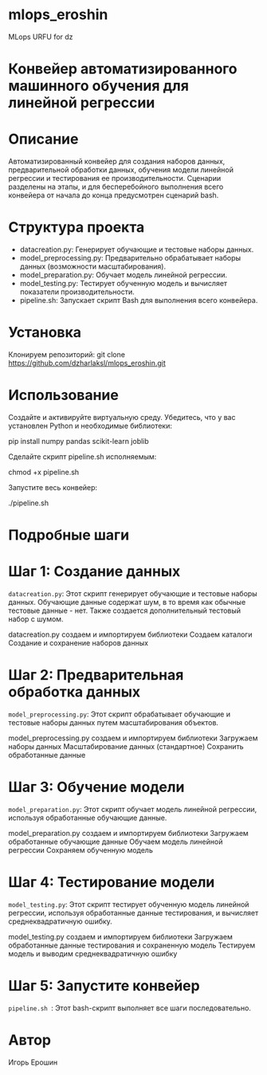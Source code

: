 # mlops_eroshin
 MLops URFU for dz

# Конвейер автоматизированного машинного обучения для линейной регрессии

# Описание

Автоматизированный конвейер для создания наборов данных, предварительной обработки данных, обучения модели линейной регрессии и тестирования ее производительности. Сценарии разделены на этапы, и для бесперебойного выполнения всего конвейера от начала до конца предусмотрен сценарий bash.

# Структура проекта

- datacreation.py: Генерирует обучающие и тестовые наборы данных.
- model_preprocessing.py: Предварительно обрабатывает наборы данных (возможности масштабирования).
- model_preparation.py: Обучает модель линейной регрессии.
- model_testing.py: Тестирует обученную модель и вычисляет показатели производительности.
- pipeline.sh: Запускает скрипт Bash для выполнения всего конвейера.

# Установка

Клонируем репозиторий:
git clone https://github.com/dzharlaksl/mlops_eroshin.git

# Использование

Создайте и активируйте виртуальную среду.
Убедитесь, что у вас установлен Python и необходимые библиотеки:

pip install numpy pandas scikit-learn joblib

Сделайте скрипт pipeline.sh исполняемым:

chmod +x pipeline.sh

Запустите весь конвейер:

./pipeline.sh

# Подробные шаги

# Шаг 1: Создание данных

`datacreation.py`: Этот скрипт генерирует обучающие и тестовые наборы данных. Обучающие данные содержат шум, в то время как обычные тестовые данные - нет. Также создается дополнительный тестовый набор с шумом.

datacreation.py создаем и импортируем библиотеки
Создаем каталоги
Создание и сохранение наборов данных

# Шаг 2: Предварительная обработка данных

`model_preprocessing.py`: Этот скрипт обрабатывает обучающие и тестовые наборы данных путем масштабирования объектов.

model_preprocessing.py создаем и импортируем библиотеки
Загружаем наборы данных
Масштабирование данных (стандартное)
Сохранить обработанные данные

# Шаг 3: Обучение модели

`model_preparation.py`: Этот скрипт обучает модель линейной регрессии, используя обработанные обучающие данные.

model_preparation.py создаем и импортируем библиотеки
Загружаем обработанные обучающие данные
Обучаем модель линейной регрессии
Сохраняем обученную модель

# Шаг 4: Тестирование модели

`model_testing.py`: Этот скрипт тестирует обученную модель линейной регрессии, используя обработанные данные тестирования, и вычисляет среднеквадратичную ошибку.

model_testing.py создаем и импортируем библиотеки
Загружаем обработанные данные тестирования и сохраненную модель
Тестируем модель и выводим среднеквадратичную ошибку

# Шаг 5: Запустите конвейер

`pipeline.sh `: Этот bash-скрипт выполняет все шаги последовательно.

# Автор
Игорь Ерошин
